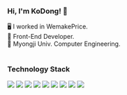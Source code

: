 ### Hi, I'm KoDong! 👋

🖥  I worked in WemakePrice. <br />
🌱  Front-End Developer. <br />
🔭  Myongji Univ. Computer Engineering. <br /><br />

### Technology Stack <br />
<div>
<img src="https://shields.io/badge/Javascript-F7DF1E?logo=JavaScript&logoColor=black" />
<img src="https://img.shields.io/badge/Vue.js-35495E?logo=vuedotjs&logoColor=4FC08D" />
<img src="https://shields.io/badge/React-3498DB?logo=react&logoColor=white" />
<img src="https://shields.io/badge/Redux-593D88?logo=redux&logoColor=white" />
<img src="https://img.shields.io/badge/Next.js-000000?style=flat-square&logo=Next.js&logoColor=white" />
<img src="https://shields.io/badge/TypeScript-3178C6?logo=TypeScript&logoColor=FFF" />
<img src="https://img.shields.io/badge/Storybook-FF4785?style=flat-square&logo=Storybook&logoColor=white" />
<img src="https://img.shields.io/badge/React Native-61DAFB?style=flat-square&logo=React&logoColor=black" />
<img src="https://shields.io/badge/Java-ED8B00?logo=java&logoColor=white" />

</div>

<!--
### Now I'm Learning <br />
<div>
<img src="https://img.shields.io/badge/Spring-6DB33F?logo=spring&logoColor=white" />
<img src="https://img.shields.io/badge/Kotlin-7F52FF?logo=Kotlin&logoColor=white" />
-->
